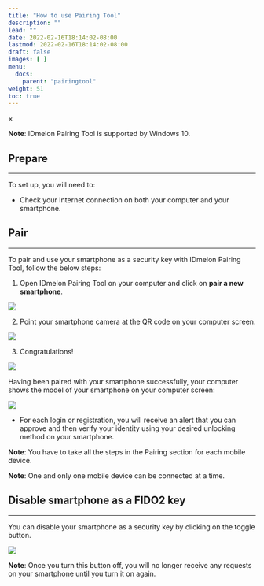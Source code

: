 ```yaml
---
title: "How to use Pairing Tool"
description: ""
lead: ""
date: 2022-02-16T18:14:02-08:00
lastmod: 2022-02-16T18:14:02-08:00
draft: false
images: [ ]
menu:
  docs:
    parent: "pairingtool"
weight: 51
toc: true
---
```


<div id="_modal" class="modal">
  <span class="close">&times;</span>
  <img class="modal-content" id="img01">
</div>

**Note**: IDmelon Pairing Tool is supported by Windows 10.

## Prepare

---

To set up, you will need to:

- Check your Internet connection on both your computer and your smartphone.

## Pair

---

To pair and use your smartphone as a security key with IDmelon Pairing Tool, follow the below steps:

1. Open IDmelon Pairing Tool on your computer and click on **pair a new smartphone**.

<img src="/images/vendor/PairingTool/pairingtool_1.png" class="doc-img-frame">

2. Point your smartphone camera at the QR code on your computer screen.

<img src="/images/vendor/PairingTool/pairingtool_2.png" class="doc-img-frame">

3. Congratulations!

<img src="/images/vendor/PairingTool/pairingtool_3.png" class="doc-img-frame">

Having been paired with your smartphone successfully, your computer shows the model of your smartphone on your computer
screen:

<img src="/images/vendor/PairingTool/pairingtool_4.png" class="doc-img-frame">

- For each login or registration, you will receive an alert that you can approve and then verify your identity using
  your desired unlocking method on your smartphone.

**Note**: You have to take all the steps in the Pairing section for each mobile device.

**Note**: One and only one mobile device can be connected at a time.

## Disable smartphone as a FIDO2 key

---

You can disable your smartphone as a security key by clicking on the toggle button.

<img src="/images/vendor/PairingTool/pairingtool_5.png" class="doc-img-frame">

**Note**: Once you turn this button off, you will no longer receive any requests on your smartphone until you turn it on
again.
